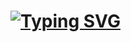 <h1> 
  <a href="https://git.io/typing-svg"><img src="https://readme-typing-svg.herokuapp.com?font=Fira+Code&pause=1000&width=435&lines=The+five+boxing+wizards+jump+quickly" alt="Typing SVG" /></a>

<a href="https://publicapi.dev/readme-typing-svg-api.com/?
font=Righteous&size=35&center=true&vCenter=true&width=500&height=70&duration=4000&lines=Hello + There! + 👋💜;I'm + Jodeley + Claro!;" />
</h1>
